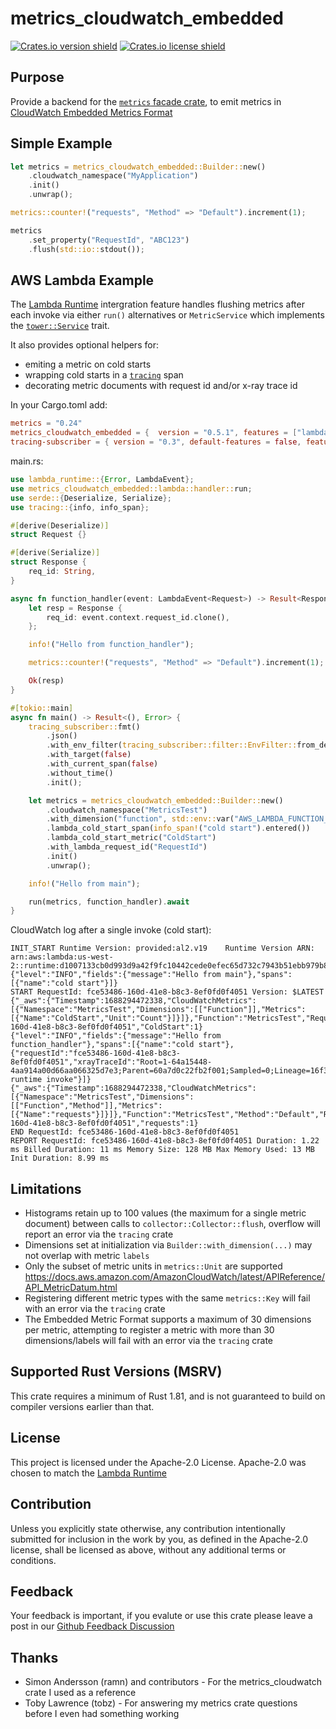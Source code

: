 metrics_cloudwatch_embedded
===========================
[![Crates.io version shield](https://img.shields.io/crates/v/metrics_cloudwatch_embedded.svg)](https://crates.io/crates/metrics_cloudwatch_embedded)
[![Crates.io license shield](https://img.shields.io/crates/l/metrics_cloudwatch_embedded.svg)](https://crates.io/crates/metrics_cloudwatch_embedded)

Purpose
-------

Provide a backend for the [`metrics` facade crate](https://crates.io/crates/metrics), 
to emit metrics in [CloudWatch Embedded Metrics Format](https://docs.aws.amazon.com/AmazonCloudWatch/latest/monitoring/CloudWatch_Embedded_Metric_Format_Specification.html)

Simple Example
--------------

```rust
let metrics = metrics_cloudwatch_embedded::Builder::new()
    .cloudwatch_namespace("MyApplication")
    .init()
    .unwrap();

metrics::counter!("requests", "Method" => "Default").increment(1);

metrics
    .set_property("RequestId", "ABC123")
    .flush(std::io::stdout());
```

AWS Lambda Example
------------------
The [Lambda Runtime](https://crates.io/crates/lambda-runtime) intergration feature handles flushing metrics 
after each invoke via either `run()` alternatives or `MetricService` which implements the 
[`tower::Service`](https://crates.io/crates/tower) trait.  

It also provides optional helpers for:
* emiting a metric on cold starts
* wrapping cold starts in a [`tracing`](https://crates.io/crates/tracing) span
* decorating metric documents with request id and/or x-ray trace id

In your Cargo.toml add:
```toml
metrics = "0.24"
metrics_cloudwatch_embedded = {  version = "0.5.1", features = ["lambda"] }
tracing-subscriber = { version = "0.3", default-features = false, features = ["fmt", "env-filter", "json"] }
```

main.rs:
```rust
use lambda_runtime::{Error, LambdaEvent};
use metrics_cloudwatch_embedded::lambda::handler::run;
use serde::{Deserialize, Serialize};
use tracing::{info, info_span};

#[derive(Deserialize)]
struct Request {}

#[derive(Serialize)]
struct Response {
    req_id: String,
}

async fn function_handler(event: LambdaEvent<Request>) -> Result<Response, Error> {
    let resp = Response {
        req_id: event.context.request_id.clone(),
    };

    info!("Hello from function_handler");

    metrics::counter!("requests", "Method" => "Default").increment(1);

    Ok(resp)
}

#[tokio::main]
async fn main() -> Result<(), Error> {
    tracing_subscriber::fmt()
        .json()
        .with_env_filter(tracing_subscriber::filter::EnvFilter::from_default_env())
        .with_target(false)
        .with_current_span(false)
        .without_time()
        .init();

    let metrics = metrics_cloudwatch_embedded::Builder::new()
        .cloudwatch_namespace("MetricsTest")
        .with_dimension("function", std::env::var("AWS_LAMBDA_FUNCTION_NAME").unwrap())
        .lambda_cold_start_span(info_span!("cold start").entered())
        .lambda_cold_start_metric("ColdStart")
        .with_lambda_request_id("RequestId")
        .init()
        .unwrap();

    info!("Hello from main");

    run(metrics, function_handler).await
}
```
CloudWatch log after a single invoke (cold start):
```plaintext
INIT_START Runtime Version: provided:al2.v19	Runtime Version ARN: arn:aws:lambda:us-west-2::runtime:d1007133cb0d993d9a42f9fc10442cede0efec65d732c7943b51ebb979b8f3f8
{"level":"INFO","fields":{"message":"Hello from main"},"spans":[{"name":"cold start"}]}
START RequestId: fce53486-160d-41e8-b8c3-8ef0fd0f4051 Version: $LATEST
{"_aws":{"Timestamp":1688294472338,"CloudWatchMetrics":[{"Namespace":"MetricsTest","Dimensions":[["Function"]],"Metrics":[{"Name":"ColdStart","Unit":"Count"}]}]},"Function":"MetricsTest","RequestId":"fce53486-160d-41e8-b8c3-8ef0fd0f4051","ColdStart":1}
{"level":"INFO","fields":{"message":"Hello from function_handler"},"spans":[{"name":"cold start"},{"requestId":"fce53486-160d-41e8-b8c3-8ef0fd0f4051","xrayTraceId":"Root=1-64a15448-4aa914a00d66aa066325d7e3;Parent=60a7d0c22fb2f001;Sampled=0;Lineage=16f3a795:0","name":"Lambda runtime invoke"}]}
{"_aws":{"Timestamp":1688294472338,"CloudWatchMetrics":[{"Namespace":"MetricsTest","Dimensions":[["Function","Method"]],"Metrics":[{"Name":"requests"}]}]},"Function":"MetricsTest","Method":"Default","RequestId":"fce53486-160d-41e8-b8c3-8ef0fd0f4051","requests":1}
END RequestId: fce53486-160d-41e8-b8c3-8ef0fd0f4051
REPORT RequestId: fce53486-160d-41e8-b8c3-8ef0fd0f4051 Duration: 1.22 ms Billed Duration: 11 ms Memory Size: 128 MB Max Memory Used: 13 MB Init Duration: 8.99 ms
```

Limitations
-----------
* Histograms retain up to 100 values (the maximum for a single metric document) between calls to
`collector::Collector::flush`, overflow will report an error via the `tracing` crate
* Dimensions set at initialization via `Builder::with_dimension(...)`
may not overlap with metric `labels`
* Only the subset of metric units in `metrics::Unit` are supported
<https://docs.aws.amazon.com/AmazonCloudWatch/latest/APIReference/API_MetricDatum.html>
* Registering different metric types with the same `metrics::Key` will fail with an error via the `tracing` crate
* The Embedded Metric Format supports a maximum of 30 dimensions per metric, attempting to register a metric with
more than 30 dimensions/labels will fail with an error via the `tracing` crate

Supported Rust Versions (MSRV)
------------------------------

This crate requires a minimum of Rust 1.81, and is not guaranteed to build on compiler versions earlier than that.

License
-------

This project is licensed under the Apache-2.0 License.  Apache-2.0 was chosen to match the [Lambda Runtime](https://crates.io/crates/lambda-runtime)

Contribution
------------

Unless you explicitly state otherwise, any contribution intentionally submitted
for inclusion in the work by you, as defined in the Apache-2.0 license, shall be
licensed as above, without any additional terms or conditions.

Feedback
--------

Your feedback is important, if you evalute or use this crate please leave a post in our 
[Github Feedback Discussion](https://github.com/BMorinDrifter/metrics-cloudwatch-embedded/discussions/categories/feeback)

Thanks
------
* Simon Andersson (ramn) and contributors - For the metrics_cloudwatch crate I used as a reference
* Toby Lawrence (tobz) - For answering my metrics crate questions before I even had something working
